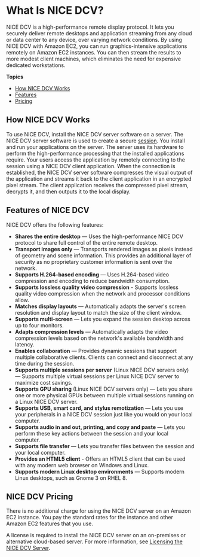 # What Is NICE DCV?<a name="what-is-dcv"></a>

NICE DCV is a high\-performance remote display protocol\. It lets you securely deliver remote desktops and application streaming from any cloud or data center to any device, over varying network conditions\. By using NICE DCV with Amazon EC2, you can run graphics\-intensive applications remotely on Amazon EC2 instances\. You can then stream the results to more modest client machines, which eliminates the need for expensive dedicated workstations\.

**Topics**
+ [How NICE DCV Works](#what-is-dcv-how)
+ [Features](#what-is-dcv-features)
+ [Pricing](#what-is-dcv-pricing)

## How NICE DCV Works<a name="what-is-dcv-how"></a>

To use NICE DCV, install the NICE DCV server software on a server\. The NICE DCV server software is used to create a secure [session](https://docs.aws.amazon.com/dcv/latest/adminguide/managing-sessions.html)\. You install and run your applications on the server\. The server uses its hardware to perform the high\-performance processing that the installed applications require\. Your users access the application by remotely connecting to the session using a NICE DCV client application\. When the connection is established, the NICE DCV server software compresses the visual output of the application and streams it back to the client application in an encrypted pixel stream\. The client application receives the compressed pixel stream, decrypts it, and then outputs it to the local display\.

## Features of NICE DCV<a name="what-is-dcv-features"></a>

NICE DCV offers the following features:
+ **Shares the entire desktop** — Uses the high\-performance NICE DCV protocol to share full control of the entire remote desktop\.
+ **Transport images only** — Transports rendered images as pixels instead of geometry and scene information\. This provides an additional layer of security as no proprietary customer information is sent over the network\.
+ **Supports H\.264\-based encoding** — Uses H\.264\-based video compression and encoding to reduce bandwidth consumption\. 
+ **Supports lossless quality video compression** \- Supports lossless quality video compression when the network and processor conditions allow\.
+ **Matches display layouts** — Automatically adapts the server's screen resolution and display layout to match the size of the client window\.
+ **Supports multi\-screen** — Lets you expand the session desktop across up to four monitors\.
+ **Adapts compression levels** — Automatically adapts the video compression levels based on the network's available bandwidth and latency\.
+ **Enables collaboration** — Provides dynamic sessions that support multiple collaborative clients\. Clients can connect and disconnect at any time during the session\. 
+ **Supports multiple sessions per server** \(Linux NICE DCV servers only\) — Supports multiple virtual sessions per Linux NICE DCV server to maximize cost savings\.
+ **Supports GPU sharing** \(Linux NICE DCV servers only\) — Lets you share one or more physical GPUs between multiple virtual sessions running on a Linux NICE DCV server\.
+ **Supports USB, smart card, and stylus remotization** — Lets you use your peripherals in a NICE DCV session just like you would on your local computer\.
+ **Supports audio in and out, printing, and copy and paste** — Lets you perform these key actions between the session and your local computer\.
+ **Supports file transfer** — Lets you transfer files between the session and your local computer\.
+ **Provides an HTML5 client** \- Offers an HTML5 client that can be used with any modern web browser on Windows and Linux\.
+ **Supports modern Linux desktop environments** — Supports modern Linux desktops, such as Gnome 3 on RHEL 8\.

## NICE DCV Pricing<a name="what-is-dcv-pricing"></a>

There is no additional charge for using the NICE DCV server on an Amazon EC2 instance\. You pay the standard rates for the instance and other Amazon EC2 features that you use\.

A license is required to install the NICE DCV server on an on\-premises or alternative cloud\-based server\. For more information, see [Licensing the NICE DCV Server](setting-up-license.md)\.